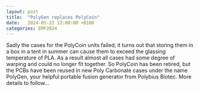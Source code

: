 ```yaml
---
layout: post
title:  "PolyGen replaces PolyCoin"
date:   2024-05-22 12:00:00 +0100
categories: EMF2024
---
```


Sadly the cases for the PolyCoin units failed, it turns out that storing them in a box in a tent in summer can cause them to exceed the glassing temperature of PLA. As a result almost all cases had some degree of warping and could no longer fit together.  So PolyCoin has been retired, but the PCBs have been reused in new Poly Carbonate cases under the name PolyGen, your helpful portable fusion generator from Polybius Biotec. More details to follow...
